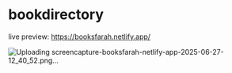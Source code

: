 # bookdirectory
live preview: 
https://booksfarah.netlify.app/

![Uploading screencapture-booksfarah-netlify-app-2025-06-27-12_40_52.png…]()
